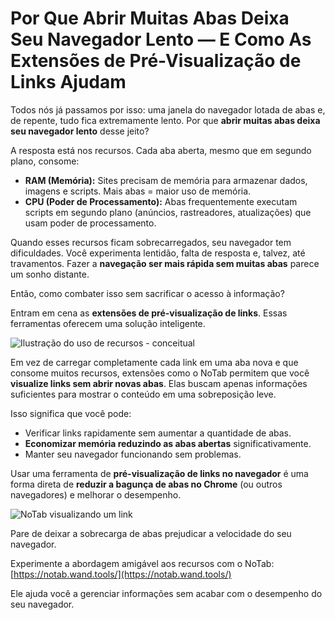 # Por Que Abrir Muitas Abas Deixa Seu Navegador Lento — E Como As Extensões de Pré-Visualização de Links Ajudam

Todos nós já passamos por isso: uma janela do navegador lotada de abas e, de repente, tudo fica extremamente lento. Por que **abrir muitas abas deixa seu navegador lento** desse jeito?

A resposta está nos recursos. Cada aba aberta, mesmo que em segundo plano, consome:

*   **RAM (Memória):** Sites precisam de memória para armazenar dados, imagens e scripts. Mais abas = maior uso de memória.
*   **CPU (Poder de Processamento):** Abas frequentemente executam scripts em segundo plano (anúncios, rastreadores, atualizações) que usam poder de processamento.

Quando esses recursos ficam sobrecarregados, seu navegador tem dificuldades. Você experimenta lentidão, falta de resposta e, talvez, até travamentos. Fazer a **navegação ser mais rápida sem muitas abas** parece um sonho distante.

Então, como combater isso sem sacrificar o acesso à informação?

Entram em cena as **extensões de pré-visualização de links**. Essas ferramentas oferecem uma solução inteligente.

![Ilustração do uso de recursos - conceitual](images/notab1.png) <!-- Pode ser difícil encontrar uma imagem direta para isso, usando um conceito de espaço reservado -->

Em vez de carregar completamente cada link em uma aba nova e que consome muitos recursos, extensões como o NoTab permitem que você **visualize links sem abrir novas abas**. Elas buscam apenas informações suficientes para mostrar o conteúdo em uma sobreposição leve.

Isso significa que você pode:

*   Verificar links rapidamente sem aumentar a quantidade de abas.
*   **Economizar memória reduzindo as abas abertas** significativamente.
*   Manter seu navegador funcionando sem problemas.

Usar uma ferramenta de **pré-visualização de links no navegador** é uma forma direta de **reduzir a bagunça de abas no Chrome** (ou outros navegadores) e melhorar o desempenho.

![NoTab visualizando um link](images/notab2.png)

Pare de deixar a sobrecarga de abas prejudicar a velocidade do seu navegador.

Experimente a abordagem amigável aos recursos com o NoTab: [https://notab.wand.tools/](https://notab.wand.tools/)

Ele ajuda você a gerenciar informações sem acabar com o desempenho do seu navegador.
